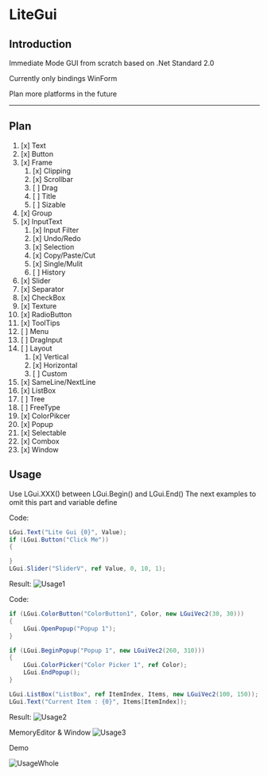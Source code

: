 # LiteGui

## Introduction

Immediate Mode GUI from scratch based on .Net Standard 2.0

Currently only bindings WinForm

Plan more platforms in the future

----

## Plan

1. [x] Text
2. [x] Button
3. [x] Frame
    1. [x] Clipping
    2. [x] Scrollbar
    3. [ ] Drag
    4. [ ] Title
    5. [ ] Sizable
4. [x] Group
5. [x] InputText
    1. [x] Input Filter
    2. [x] Undo/Redo
    3. [x] Selection
    4. [x] Copy/Paste/Cut
    5. [x] Single/Mulit
    6. [ ] History
6. [x] Slider
7. [x] Separator
8. [x] CheckBox
9. [x] Texture
10. [x] RadioButton
11. [x] ToolTips
12. [ ] Menu
13. [ ] DragInput
14. [ ] Layout
    1. [x] Vertical
    2. [x] Horizontal
    3. [ ] Custom
15. [x] SameLine/NextLine
16. [x] ListBox
17. [ ] Tree
18. [ ] FreeType
19. [x] ColorPikcer
20. [x] Popup
21. [x] Selectable
22. [x] Combox
23. [x] Window

## Usage

Use LGui.XXX() between LGui.Begin() and LGui.End() The next examples to omit this part and variable define

Code:
```c#
LGui.Text("Lite Gui {0}", Value);
if (LGui.Button("Click Me"))
{

}
LGui.Slider("SliderV", ref Value, 0, 10, 1);
```

Result:
![Usage1](https://github.com/UnSkyToo/LiteGui/blob/master/Docs/Images/LiteGui_Usage_01.png)

Code:
```c#
if (LGui.ColorButton("ColorButton1", Color, new LGuiVec2(30, 30)))
{
    LGui.OpenPopup("Popup 1");
}

if (LGui.BeginPopup("Popup 1", new LGuiVec2(260, 310)))
{
    LGui.ColorPicker("Color Picker 1", ref Color);
    LGui.EndPopup();
}

LGui.ListBox("ListBox", ref ItemIndex, Items, new LGuiVec2(100, 150));
LGui.Text("Current Item : {0}", Items[ItemIndex]);
```

Result:
![Usage2](https://github.com/UnSkyToo/LiteGui/blob/master/Docs/Images/LiteGui_Usage_02.gif)


MemoryEditor & Window
![Usage3](https://github.com/UnSkyToo/LiteGui/blob/master/Docs/Images/LiteGui_Usage_03.gif)

Demo

![UsageWhole](https://github.com/UnSkyToo/LiteGui/blob/master/Docs/Images/LiteGui_Usage_Whole.gif)